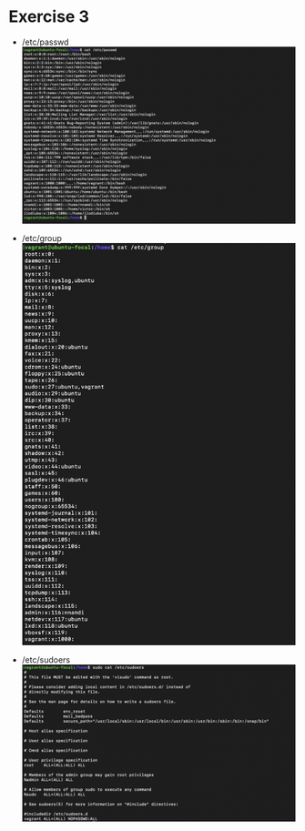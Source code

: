# Exercise 3

- /etc/passwd
![/etc/passwd](./images/passwd.png)

- /etc/group
![/etc/group](./images/group.png)

- /etc/sudoers
![/etc/sudoers](./images/sudoers.png)